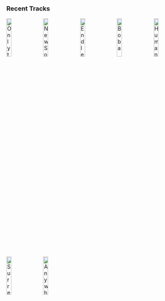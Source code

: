 ### Recent Tracks
[<img src='https://lastfm.freetls.fastly.net/i/u/300x300/124d18bbd0eb42f8941431733c5e8783.png' width='16%' height='16%' alt='Only the Good Die Young'>](https://www.last.fm/music/billy%2bjoel/_/only%2bthe%2bgood%2bdie%2byoung)&nbsp;&nbsp;&nbsp;&nbsp;[<img src='https://lastfm.freetls.fastly.net/i/u/300x300/b5069ae886bfd2b80308f8187f79c6c9.png' width='16%' height='16%' alt='New Soul'>](https://www.last.fm/music/yael%2bnaim/_/new%2bsoul)&nbsp;&nbsp;&nbsp;&nbsp;[<img src='https://lastfm.freetls.fastly.net/i/u/300x300/71ddd2afdfd0ad7564328c65e0bdd9c1.png' width='16%' height='16%' alt='Endless Summer'>](https://www.last.fm/music/grizfolk/_/endless%2bsummer)&nbsp;&nbsp;&nbsp;&nbsp;[<img src='https://lastfm.freetls.fastly.net/i/u/300x300/b1b27f9974ddb231791757cb12511c44.png' width='16%' height='16%' alt='Boba'>](https://www.last.fm/music/lincoln%2bjesser/_/boba)&nbsp;&nbsp;&nbsp;&nbsp;[<img src='https://lastfm.freetls.fastly.net/i/u/300x300/56993734600ae8ea48eeb7e1ae2dc366.png' width='16%' height='16%' alt='Human Touch'>](https://www.last.fm/music/armors/_/human%2btouch)&nbsp;&nbsp;&nbsp;&nbsp;<br>[<img src='https://lastfm.freetls.fastly.net/i/u/300x300/93329ed0f8b3f6b419003915edd9de5c.png' width='16%' height='16%' alt='Surrender'>](https://www.last.fm/music/walk%2bthe%2bmoon/_/surrender)&nbsp;&nbsp;&nbsp;&nbsp;[<img src='https://lastfm.freetls.fastly.net/i/u/300x300/c18ce9b93469bf5d1fb655f07ef1e4de.png' width='16%' height='16%' alt='Anywhere But Here'>](https://www.last.fm/music/frenship/_/anywhere%2bbut%2bhere)&nbsp;&nbsp;&nbsp;&nbsp;